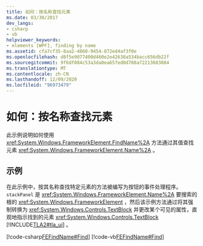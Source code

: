 ```yaml
---
title: 如何：按名称查找元素
ms.date: 03/30/2017
dev_langs:
- csharp
- vb
helpviewer_keywords:
- elements [WPF], finding by name
ms.assetid: cfa7cf35-8aa2-4060-9454-872ed4af3f0e
ms.openlocfilehash: d8f5e9077400d460e2e42638a534bacc656db22f
ms.sourcegitcommit: 9f6df084c53a3da0ea657ed0d708a72213683084
ms.translationtype: MT
ms.contentlocale: zh-CN
ms.lasthandoff: 12/09/2020
ms.locfileid: "96973479"
---
```

# <a name="how-to-find-an-element-by-its-name"></a>如何：按名称查找元素
此示例说明如何使用 <xref:System.Windows.FrameworkElement.FindName%2A> 方法通过其值查找元素 <xref:System.Windows.FrameworkElement.Name%2A> 。  
  
## <a name="example"></a>示例  
 在此示例中，按其名称查找特定元素的方法被编写为按钮的事件处理程序。 `stackPanel` 是 <xref:System.Windows.FrameworkElement.Name%2A> 要搜索的根的 <xref:System.Windows.FrameworkElement> ，然后该示例方法通过将其强制转换为 <xref:System.Windows.Controls.TextBlock> 并更改某个可见的属性，直观地指示找到的元素 <xref:System.Windows.Controls.TextBlock> [!INCLUDE[TLA2#tla_ui](../../../includes/tla2sharptla-ui-md.md)] 。  
  
 [!code-csharp[FEFindName#Find](~/samples/snippets/csharp/VS_Snippets_Wpf/FEFindName/CSharp/default.xaml.cs#find)]
 [!code-vb[FEFindName#Find](~/samples/snippets/visualbasic/VS_Snippets_Wpf/FEFindName/VisualBasic/default.xaml.vb#find)]
